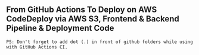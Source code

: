 ## From GitHub Actions To Deploy on AWS CodeDeploy via AWS S3, Frontend & Backend Pipeline & Deployment Code

```
PS: Don't forget to add dot (.) in front of github folders while using with GitHub Actions CI.
```
